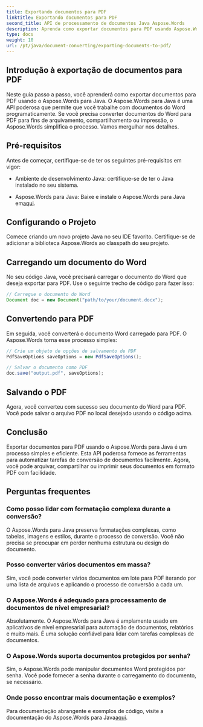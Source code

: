 ```yaml
---
title: Exportando documentos para PDF
linktitle: Exportando documentos para PDF
second_title: API de processamento de documentos Java Aspose.Words
description: Aprenda como exportar documentos para PDF usando Aspose.Words para Java. Este guia passo a passo simplifica o processo para conversão de documentos sem interrupções.
type: docs
weight: 10
url: /pt/java/document-converting/exporting-documents-to-pdf/
---
```


## Introdução à exportação de documentos para PDF

Neste guia passo a passo, você aprenderá como exportar documentos para PDF usando o Aspose.Words para Java. O Aspose.Words para Java é uma API poderosa que permite que você trabalhe com documentos do Word programaticamente. Se você precisa converter documentos do Word para PDF para fins de arquivamento, compartilhamento ou impressão, o Aspose.Words simplifica o processo. Vamos mergulhar nos detalhes.

## Pré-requisitos

Antes de começar, certifique-se de ter os seguintes pré-requisitos em vigor:

- Ambiente de desenvolvimento Java: certifique-se de ter o Java instalado no seu sistema.

-  Aspose.Words para Java: Baixe e instale o Aspose.Words para Java em[aqui](https://releases.aspose.com/words/java/).

## Configurando o Projeto

Comece criando um novo projeto Java no seu IDE favorito. Certifique-se de adicionar a biblioteca Aspose.Words ao classpath do seu projeto.

## Carregando um documento do Word

No seu código Java, você precisará carregar o documento do Word que deseja exportar para PDF. Use o seguinte trecho de código para fazer isso:

```java
// Carregue o documento do Word
Document doc = new Document("path/to/your/document.docx");
```

## Convertendo para PDF

Em seguida, você converterá o documento Word carregado para PDF. O Aspose.Words torna esse processo simples:

```java
// Crie um objeto de opções de salvamento de PDF
PdfSaveOptions saveOptions = new PdfSaveOptions();

// Salvar o documento como PDF
doc.save("output.pdf", saveOptions);
```

## Salvando o PDF

Agora, você converteu com sucesso seu documento do Word para PDF. Você pode salvar o arquivo PDF no local desejado usando o código acima.

## Conclusão

Exportar documentos para PDF usando o Aspose.Words para Java é um processo simples e eficiente. Esta API poderosa fornece as ferramentas para automatizar tarefas de conversão de documentos facilmente. Agora, você pode arquivar, compartilhar ou imprimir seus documentos em formato PDF com facilidade.

## Perguntas frequentes

### Como posso lidar com formatação complexa durante a conversão?

O Aspose.Words para Java preserva formatações complexas, como tabelas, imagens e estilos, durante o processo de conversão. Você não precisa se preocupar em perder nenhuma estrutura ou design do documento.

### Posso converter vários documentos em massa?

Sim, você pode converter vários documentos em lote para PDF iterando por uma lista de arquivos e aplicando o processo de conversão a cada um.

### O Aspose.Words é adequado para processamento de documentos de nível empresarial?

Absolutamente. O Aspose.Words para Java é amplamente usado em aplicativos de nível empresarial para automação de documentos, relatórios e muito mais. É uma solução confiável para lidar com tarefas complexas de documentos.

### O Aspose.Words suporta documentos protegidos por senha?

Sim, o Aspose.Words pode manipular documentos Word protegidos por senha. Você pode fornecer a senha durante o carregamento do documento, se necessário.

### Onde posso encontrar mais documentação e exemplos?

 Para documentação abrangente e exemplos de código, visite a documentação do Aspose.Words para Java[aqui](https://reference.aspose.com/words/java/).